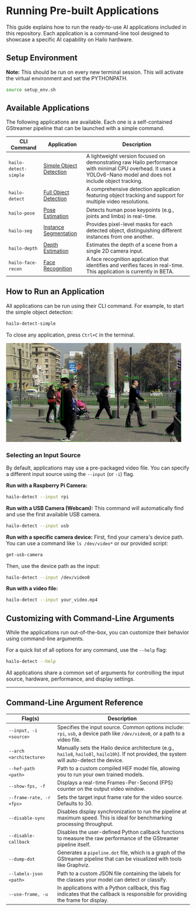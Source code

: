 # Running Pre-built Applications

This guide explains how to run the ready-to-use AI applications included in this repository. Each application is a command-line tool designed to showcase a specific AI capability on Hailo hardware.

## Setup Environment
**Note:** This should be run on every new terminal session.
This will activate the virtual environment and set the PYTHONPATH.
```bash
source setup_env.sh
```

## Available Applications

The following applications are available. Each one is a self-contained GStreamer pipeline that can be launched with a simple command.

| CLI Command           | Application             | Description                                                                                                                                                       |
| --------------------- | ----------------------- | ----------------------------------------------------------------------------------------------------------------------------------------------------------------- |
| `hailo-detect-simple` | [Simple Object Detection](../../hailo_apps/hailo_app_python/apps/detection_simple/README.md) | A lightweight version focused on demonstrating raw Hailo performance with minimal CPU overhead. It uses a YOLOv6-Nano model and does not include object tracking. |
| `hailo-detect`        | [Full Object Detection](../../hailo_apps/hailo_app_python/apps/detection/README.md)   | A comprehensive detection application featuring object tracking and support for multiple video resolutions.                                                       |
| `hailo-pose`          | [Pose Estimation](../../hailo_apps/hailo_app_python/apps/pose_estimation/README.md)         | Detects human pose keypoints (e.g., joints and limbs) in real-time.                                                                                               |
| `hailo-seg`           | [Instance Segmentation](../../hailo_apps/hailo_app_python/apps/instance_segmentation/README.md)   | Provides pixel-level masks for each detected object, distinguishing different instances from one another.                                                         |
| `hailo-depth`         | [Depth Estimation](../../hailo_apps/hailo_app_python/apps/depth/README.md)        | Estimates the depth of a scene from a single 2D camera input.                                                                                                     |
| `hailo-face-recon`    | [Face Recognition](../../hailo_apps/hailo_app_python/apps/face_recognition/README.md)        | A face recognition application that identifies and verifies faces in real-time. This application is currently in BETA.                                            |

## How to Run an Application

All applications can be run using their CLI command. For example, to start the simple object detection:

```bash
hailo-detect-simple
```
To close any application, press `Ctrl+C` in the terminal.

![Detection Example](../images/detection.gif)

### Selecting an Input Source

By default, applications may use a pre-packaged video file. You can specify a different input source using the `--input` (or `-i`) flag.

**Run with a Raspberry Pi Camera:**
```bash
hailo-detect --input rpi
```

**Run with a USB Camera (Webcam):**
This command will automatically find and use the first available USB camera.
```bash
hailo-detect --input usb
```

**Run with a specific camera device:**
First, find your camera's device path. You can use a command like `ls /dev/video*` or our provided script:
```bash
get-usb-camera
```
Then, use the device path as the input:
```bash
hailo-detect --input /dev/video0
```

**Run with a video file:**
```bash
hailo-detect --input your_video.mp4
```

## Customizing with Command-Line Arguments

While the applications run out-of-the-box, you can customize their behavior using command-line arguments.

For a quick list of all options for any command, use the `--help` flag:
```bash
hailo-detect --help
```

All applications share a common set of arguments for controlling the input source, hardware, performance, and display settings.

---

## Command-Line Argument Reference

| Flag(s)                  | Description                                                                                                                                   |
| ------------------------ | --------------------------------------------------------------------------------------------------------------------------------------------- |
| `--input, -i <source>`   | Specifies the input source. Common options include: `rpi`, `usb`, a device path like `/dev/video0`, or a path to a video file.                |
| `--arch <architecture>`  | Manually sets the Hailo device architecture (e.g., `hailo8`, `hailo8l`, `hailo10h`). If not provided, the system will auto-detect the device. |
| `--hef-path <path>`      | Path to a custom compiled HEF model file, allowing you to run your own trained models.                                                        |
| `--show-fps, -f`         | Displays a real-time Frames-Per-Second (FPS) counter on the output video window.                                                              |
| `--frame-rate, -r <fps>` | Sets the target input frame rate for the video source. Defaults to 30.                                                                        |
| `--disable-sync`         | Disables display synchronization to run the pipeline at maximum speed. This is ideal for benchmarking processing throughput.                  |
| `--disable-callback`     | Disables the user-defined Python callback functions to measure the raw performance of the GStreamer pipeline itself.                          |
| `--dump-dot`             | Generates a `pipeline.dot` file, which is a graph of the GStreamer pipeline that can be visualized with tools like Graphviz.                  |
| `--labels-json <path>`   | Path to a custom JSON file containing the labels for the classes your model can detect or classify.                                           |
| `--use-frame, -u`        | In applications with a Python callback, this flag indicates that the callback is responsible for providing the frame for display.             |
